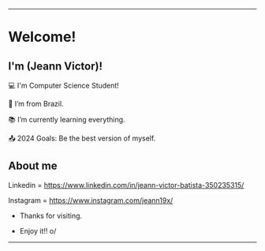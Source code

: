----------------------------------------------------------------------------

# Welcome!

 

## I'm (Jeann Victor)!

 

:computer: I'm Computer Science Student!

:house_with_garden: I’m from Brazil.

:books: I’m currently learning everything.

:outbox_tray: 2024 Goals: Be the best version of myself.

 

## About me

Linkedin = https://www.linkedin.com/in/jeann-victor-batista-350235315/

Instagram = https://www.instagram.com/jeann19x/

- Thanks for visiting.

- Enjoy it!! o/

----------------------------------------------------------------------------------
